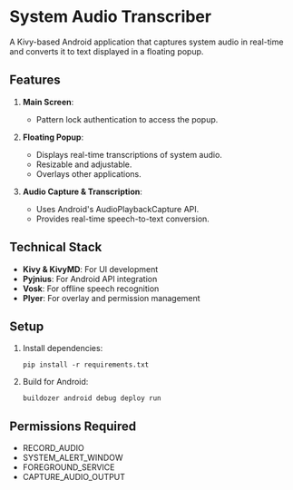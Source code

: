 # System Audio Transcriber

A Kivy-based Android application that captures system audio in real-time and converts it to text displayed in a floating popup.

## Features

1. **Main Screen**:
   - Pattern lock authentication to access the popup.

2. **Floating Popup**:
   - Displays real-time transcriptions of system audio.
   - Resizable and adjustable.
   - Overlays other applications.

3. **Audio Capture & Transcription**:
   - Uses Android's AudioPlaybackCapture API.
   - Provides real-time speech-to-text conversion.

## Technical Stack

- **Kivy & KivyMD**: For UI development
- **Pyjnius**: For Android API integration
- **Vosk**: For offline speech recognition
- **Plyer**: For overlay and permission management

## Setup

1. Install dependencies:
   ```
   pip install -r requirements.txt
   ```

2. Build for Android:
   ```
   buildozer android debug deploy run
   ```

## Permissions Required

- RECORD_AUDIO
- SYSTEM_ALERT_WINDOW
- FOREGROUND_SERVICE
- CAPTURE_AUDIO_OUTPUT
